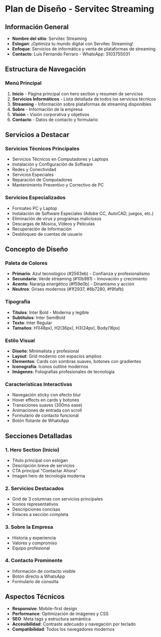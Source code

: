 # Plan de Diseño - Servitec Streaming

## Información General
- **Nombre del sitio**: Servitec Streaming
- **Eslogan**: ¡Optimiza tu mundo digital con Servitec Streaming!
- **Enfoque**: Servicios de informática y venta de plataformas de streaming
- **Contacto**: Luis Fernando Ferraro - WhatsApp: 3103755031

## Estructura de Navegación

### Menú Principal
1. **Inicio** - Página principal con hero section y resumen de servicios
2. **Servicios Informáticos** - Lista detallada de todos los servicios técnicos
3. **Streaming** - Información sobre plataformas de streaming disponibles
4. **Sobre** - Información de la empresa
5. **Visión** - Visión corporativa y objetivos
6. **Contacto** - Datos de contacto y formulario

## Servicios a Destacar

### Servicios Técnicos Principales
- Servicios Técnicos en Computadores y Laptops
- Instalación y Configuración de Software
- Redes y Conectividad
- Servicios Especiales
- Reparación de Computadores
- Mantenimiento Preventivo y Correctivo de PC

### Servicios Especializados
- Formateo PC y Laptop
- Instalación de Software Especiales (Adobe CC, AutoCAD, juegos, etc.)
- Eliminación de virus y programas maliciosos
- Descargas de Música, Videos y Películas
- Recuperación de Información
- Desbloqueo de cuentas de usuario

## Concepto de Diseño

### Paleta de Colores
- **Primario**: Azul tecnológico (#2563eb) - Confianza y profesionalismo
- **Secundario**: Verde streaming (#10b981) - Innovación y crecimiento
- **Acento**: Naranja energético (#f59e0b) - Dinamismo y acción
- **Neutros**: Grises modernos (#1f2937, #6b7280, #f9fafb)

### Tipografía
- **Títulos**: Inter Bold - Moderna y legible
- **Subtítulos**: Inter SemiBold
- **Texto**: Inter Regular
- **Tamaños**: H1(48px), H2(36px), H3(24px), Body(16px)

### Estilo Visual
- **Diseño**: Minimalista y profesional
- **Layout**: Grid moderno con espacios amplios
- **Elementos**: Cards con sombras suaves, botones con gradientes
- **Iconografía**: Iconos outline modernos
- **Imágenes**: Fotografías profesionales de tecnología

### Características Interactivas
- Navegación sticky con efecto blur
- Hover effects en cards y botones
- Transiciones suaves (300ms ease)
- Animaciones de entrada con scroll
- Formulario de contacto funcional
- Botón flotante de WhatsApp

## Secciones Detalladas

### 1. Hero Section (Inicio)
- Título principal con eslogan
- Descripción breve de servicios
- CTA principal "Contactar Ahora"
- Imagen hero de tecnología moderna

### 2. Servicios Destacados
- Grid de 3 columnas con servicios principales
- Iconos representativos
- Descripciones concisas
- Enlaces a sección completa

### 3. Sobre la Empresa
- Historia y experiencia
- Valores y compromiso
- Equipo profesional

### 4. Contacto Prominente
- Información de contacto visible
- Botón directo a WhatsApp
- Formulario de consulta

## Aspectos Técnicos
- **Responsive**: Mobile-first design
- **Performance**: Optimización de imágenes y CSS
- **SEO**: Meta tags y estructura semántica
- **Accesibilidad**: Contraste adecuado y navegación por teclado
- **Compatibilidad**: Todos los navegadores modernos

